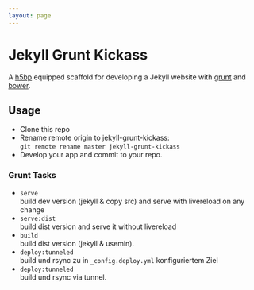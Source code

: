 ```yaml
---
layout: page
---
```

# Jekyll Grunt Kickass

A [h5bp](http://html5boilerplate.com/) equipped scaffold for developing a Jekyll website with [grunt](http://gruntjs.com/) and [bower](http://bower.io/).

## Usage

- Clone this repo
- Rename remote origin to jekyll-grunt-kickass:  
``git remote rename master jekyll-grunt-kickass`` 
- Develop your app and commit to your repo.

### Grunt Tasks
- ``serve``  
  build dev version (jekyll & copy src) and serve with livereload on any change
- ``serve:dist``  
  build dist version and serve it without livereload
- ``build``  
  build dist version (jekyll & usemin).
- ``deploy:tunneled``  
  build und rsync zu in ``_config.deploy.yml`` konfiguriertem Ziel
- ``deploy:tunneled``  
  build und rsync via tunnel.
